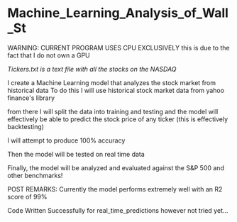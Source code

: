 # Machine_Learning_Analysis_of_Wall_St

 WARNING: CURRENT PROGRAM USES CPU EXCLUSIVELY
 this is due to the fact that I do not own a GPU



 *Tickers.txt is a text file with all the stocks on the NASDAQ*

 I create a Machine Learning model that analyzes the stock market from historical data
 To do this I will use historical stock market data from yahoo finance's library

 from there I will split the data into training and testing and the model will effectively be able to predict the stock price of any ticker (this is effectively backtesting)

 I will attempt to produce 100% accuracy

 Then the model will be tested on real time data

 Finally, the model will be analyzed and evaluated against the S&P 500 and other benchmarks!

 POST REMARKS: Currently the model performs extremely well with an R2 score of 99% 

 Code Written Successfully for real_time_predictions however not tried yet...
